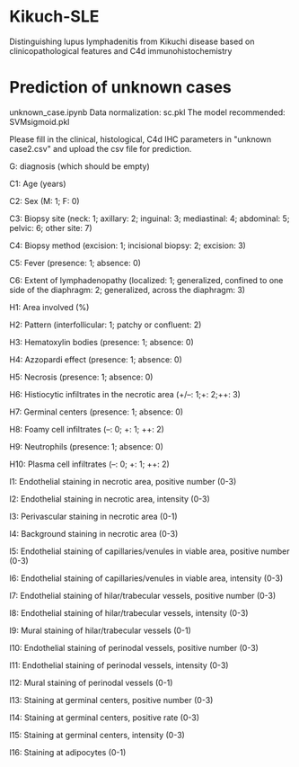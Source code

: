 # Kikuch-SLE
Distinguishing lupus lymphadenitis from Kikuchi disease based on clinicopathological features and C4d immunohistochemistry

# Prediction of unknown cases
unknown_case.ipynb
Data normalization: sc.pkl
The model recommended: SVMsigmoid.pkl

Please fill in the clinical, histological, C4d IHC parameters in "unknown case2.csv" and upload the csv file for prediction.

G: diagnosis (which should be empty)

C1: Age (years)

C2: Sex (M: 1; F: 0)

C3: Biopsy site (neck: 1; axillary: 2; inguinal: 3; mediastinal: 4; abdominal: 5; pelvic: 6; other site: 7)

C4: Biopsy method (excision: 1; incisional biopsy: 2; excision: 3)

C5: Fever (presence: 1; absence: 0)

C6: Extent of lymphadenopathy (localized: 1; generalized, confined to one side of the diaphragm: 2; generalized, across the diaphragm: 3)

H1: Area involved (%)

H2: Pattern (interfollicular: 1; patchy or confluent: 2)

H3: Hematoxylin bodies (presence: 1; absence: 0)

H4: Azzopardi effect (presence: 1; absence: 0)

H5: Necrosis (presence: 1; absence: 0)

H6: Histiocytic infiltrates in the necrotic area (+/–: 1;+: 2;++: 3)

H7: Germinal centers (presence: 1; absence: 0)

H8: Foamy cell infiltrates (–: 0; +: 1; ++: 2)

H9: Neutrophils (presence: 1; absence: 0)

H10: Plasma cell infiltrates (–: 0; +: 1; ++: 2)

I1: Endothelial staining in necrotic area, positive number (0-3)

I2: Endothelial staining in necrotic area, intensity (0-3)

I3: Perivascular staining in necrotic area (0-1)

I4: Background staining in necrotic area (0-3)

I5: Endothelial staining of capillaries/venules in viable area, positive number (0-3)

I6: Endothelial staining of capillaries/venules in viable area, intensity (0-3)

I7: Endothelial staining of hilar/trabecular vessels, positive number (0-3)

I8: Endothelial staining of hilar/trabecular vessels, intensity (0-3)

I9: Mural staining of hilar/trabecular vessels (0-1)

I10: Endothelial staining of perinodal vessels, positive number (0-3)

I11: Endothelial staining of perinodal vessels, intensity (0-3)

I12: Mural staining of perinodal vessels (0-1)

I13: Staining at germinal centers, positive number (0-3)

I14: Staining at germinal centers, positive rate (0-3)

I15: Staining at germinal centers, intensity (0-3)

I16: Staining at adipocytes (0-1)
